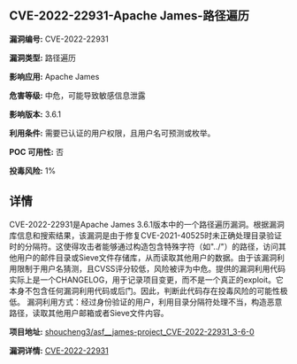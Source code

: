 ## CVE-2022-22931-Apache James-路径遍历

**漏洞编号:** CVE-2022-22931

**漏洞类型:** 路径遍历

**影响应用:** Apache James

**危害等级:** 中危，可能导致敏感信息泄露

**影响版本:** 3.6.1

**利用条件:** 需要已认证的用户权限，且用户名可预测或枚举。

**POC 可用性:** 否

**投毒风险:** 1%

## 详情

CVE-2022-22931是Apache James 3.6.1版本中的一个路径遍历漏洞。根据漏洞库信息和搜索结果，该漏洞是由于修复CVE-2021-40525时未正确处理目录验证时的分隔符。这使得攻击者能够通过构造包含特殊字符（如"../"）的路径，访问其他用户的邮件目录或Sieve文件存储库，从而读取其他用户的数据。由于该漏洞利用限制于用户名猜测，且CVSS评分较低，风险被评为中危。提供的漏洞利用代码实际上是一个CHANGELOG，用于记录项目变更，而不是一个真正的exploit。它本身不包含任何漏洞利用代码或后门。因此，判断此代码存在投毒风险的可能性极低。 漏洞利用方式：经过身份验证的用户，利用目录分隔符处理不当，构造恶意路径，读取其他用户邮箱或者Sieve文件内容。

**项目地址:** [shoucheng3/asf__james-project_CVE-2022-22931_3-6-0](https://github.com/shoucheng3/asf__james-project_CVE-2022-22931_3-6-0)

**漏洞详情:** [CVE-2022-22931](https://nvd.nist.gov/vuln/detail/CVE-2022-22931)